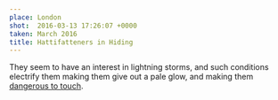 ```yaml
---
place: London
shot:  2016-03-13 17:26:07 +0000
taken: March 2016
title: Hattifatteners in Hiding
---
```


They seem to have an interest in lightning storms, and such conditions electrify them making them give out a pale glow, and making them [dangerous to touch](https://en.wikipedia.org/wiki/Hattifattener).

